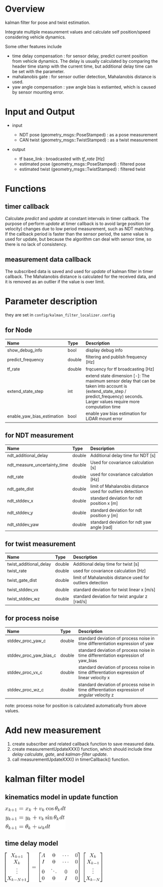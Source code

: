 # Overview
kalman filter for pose and twist estimation.

Integrate multiple measurement values and calculate self position/speed considering vehicle dynamics.

Some other features include
 - time delay compensation : for sensor delay, predict current position from vehicle dynamics. The delay is usually calculated by comparing the header time stamp with the current time, but additional delay time can be set with the parameter.
 - mahalanobis gate : for sensor outlier detection, Mahalanobis distance is used.
 - yaw angle compensation : yaw angle bias is estiamted, which is caused by sensor mounting error.


# Input and Output
- input
    - NDT pose (geometry_msgs::PoseStamped) : as a pose measurement
    - CAN twist (geometry_msgs::TwistStamped) : as a twist measurement
    
- output
    - tf base_link : broadcasted with *tf_rate* [Hz]
    - estimated pose (geometry_msgs::PoseStamped) : filtered pose
    - estimated twist (geometry_msgs::TwistStamped) : filtered twist


# Functions


## timer callback
Calculate *predict* and *update* at constant intervals in timer callback. The purpose of perform *update* at timer callback is to avoid large position (or velocity) changes due to low period measurement, such as NDT matching. If the callback period is faster than the sensor period, the same value is used for update, but because the algorithm can deal with sensor time, so there is no lack of consistency. 


## measurement data callback

The subscribed data is saved and used for *update* of kalman filter in timer callback. The Mahalanobis distance is calculated for the received data, and it is removed as an outlier if the value is over limit.


# Parameter description

they are set in `config/kalman_filter_localizer.config` 


## for Node

|Name|Type|Description|
|:---|:---|:---|
|show_debug_info|bool|display debug info|
|predict_frequency|double|filtering and publish frequency [Hz]|
|tf_rate|double|frqcuency for tf broadcasting [Hz]|
|extend_state_step|int|extend state dimension [-]: The maximum sensor delay that can be taken into account is (extend_state_step / predict_frequency) seconds. Larger values require more computation time |
|enable_yaw_bias_estimation| bool |enable yaw bias estimation for LiDAR mount error|

## for NDT measurement

|Name|Type|Description|
|:---|:---|:---|
|ndt_additional_delay|double|Additional delay time for NDT [s]|
|ndt_measure_uncertainty_time|double|Used for covariance calculation [s]|
|ndt_rate|double|used for covariance calculation [Hz]|
|ndt_gate_dist|double|limit of Mahalanobis distance used for outliers detection|
|ndt_stddev_x|double|standard deviation for ndt position x [m]|
|ndt_stddev_y|double|standard deviation for ndt position y [m]|
|ndt_stddev_yaw|double|standard deviation for ndt yaw angle [rad]|

## for twist measurement
|Name|Type|Description|
|:---|:---|:---|
|twist_additional_delay|double|Additional delay time for twist [s]|
|twist_rate|double|used for covariance calculation [Hz]|
|twist_gate_dist|double|limit of Mahalanobis distance used for outliers detection|
|twist_stddev_vx|double|standard deviation for twist linear x [m/s] |
|twist_stddev_wz|double|standard deviation for twist angular z [rad/s] |

## for process noise
|Name|Type|Description|
|:---|:---|:---|
|stddev_proc_yaw_c|double|standard deviation of process noise in time differentiation expression of yaw |
|stddev_proc_yaw_bias_c|double|standard deviation of process noise in time differentiation expression of yaw_bias|
|stddev_proc_vx_c|double|standard deviation of process noise in time differentiation expression of linear velocity x|
|stddev_proc_wz_c|double|standard deviation of process noise in time differentiation expression of angular velocity z|

note: process noise for position is calculated automatically from above values.

# Add new measurement

1. create subscriber and related callback function to save measured data.
2. create measurementUpdateXXX() function, which should include *time delay calculate*, *gate*, and *kalman-filter update*.
3. call measurementUpdateXXX() in timerCallback() function.

# kalman filter model

## kinematics model in update function
<img src="./fig/kinematics_model_eq.png" width="200">

## time delay model
<img src="./fig/delay_model_eq.png" width="320">
